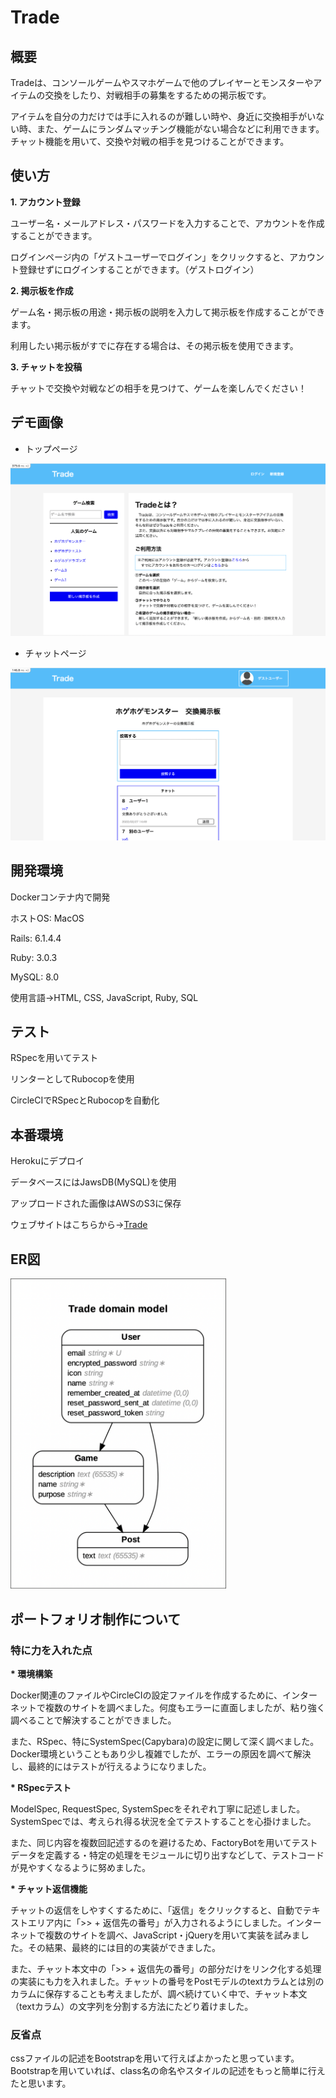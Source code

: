 # Trade

## 概要

Tradeは、コンソールゲームやスマホゲームで他のプレイヤーとモンスターやアイテムの交換をしたり、対戦相手の募集をするための掲示板です。

アイテムを自分の力だけでは手に入れるのが難しい時や、身近に交換相手がいない時、また、ゲームにランダムマッチング機能がない場合などに利用できます。チャット機能を用いて、交換や対戦の相手を見つけることができます。

## 使い方

__1. アカウント登録__

ユーザー名・メールアドレス・パスワードを入力することで、アカウントを作成することができます。

ログインページ内の「ゲストユーザーでログイン」をクリックすると、アカウント登録せずにログインすることができます。（ゲストログイン）

__2. 掲示板を作成__

ゲーム名・掲示板の用途・掲示板の説明を入力して掲示板を作成することができます。

利用したい掲示板がすでに存在する場合は、その掲示板を使用できます。

__3. チャットを投稿__

チャットで交換や対戦などの相手を見つけて、ゲームを楽しんでください！

## デモ画像

* トップページ

![トップページのスクリーンショット](docs/images/screenshot_top_page.png)

* チャットページ

![チャットページのスクリーンショット](docs/images/screenshot_chat_page.png)

## 開発環境

Dockerコンテナ内で開発

ホストOS: MacOS

Rails: 6.1.4.4

Ruby: 3.0.3

MySQL: 8.0

使用言語→HTML, CSS, JavaScript, Ruby, SQL

## テスト

RSpecを用いてテスト

リンターとしてRubocopを使用

CircleCIでRSpecとRubocopを自動化

## 本番環境

Herokuにデプロイ

データベースにはJawsDB(MySQL)を使用

アップロードされた画像はAWSのS3に保存

ウェブサイトはこちらから→[Trade](https://portfolio-app-trade.herokuapp.com/)

## ER図

<img src="docs/images/erd.png" alt="TradeのER図" width="345px">

## ポートフォリオ制作について

### 特に力を入れた点

__* 環境構築__

Docker関連のファイルやCircleCIの設定ファイルを作成するために、インターネットで複数のサイトを調べました。何度もエラーに直面しましたが、粘り強く調べることで解決することができました。

また、RSpec、特にSystemSpec(Capybara)の設定に関して深く調べました。Docker環境ということもあり少し複雑でしたが、エラーの原因を調べて解決し、最終的にはテストが行えるようになりました。

__* RSpecテスト__

ModelSpec, RequestSpec, SystemSpecをそれぞれ丁寧に記述しました。SystemSpecでは、考えられ得る状況を全てテストすることを心掛けました。

また、同じ内容を複数回記述するのを避けるため、FactoryBotを用いてテストデータを定義する・特定の処理をモジュールに切り出すなどして、テストコードが見やすくなるように努めました。

__* チャット返信機能__

チャットの返信をしやすくするために、「返信」をクリックすると、自動でテキストエリア内に「>> + 返信先の番号」が入力されるようにしました。インターネットで複数のサイトを調べ、JavaScript・jQueryを用いて実装を試みました。その結果、最終的には目的の実装ができました。

また、チャット本文中の「>> + 返信先の番号」の部分だけをリンク化する処理の実装にも力を入れました。チャットの番号をPostモデルのtextカラムとは別のカラムに保存することも考えましたが、調べ続けていく中で、チャット本文（textカラム）の文字列を分割する方法にたどり着けました。

### 反省点

cssファイルの記述をBootstrapを用いて行えばよかったと思っています。Bootstrapを用いていれば、class名の命名やスタイルの記述をもっと簡単に行えたと思います。
